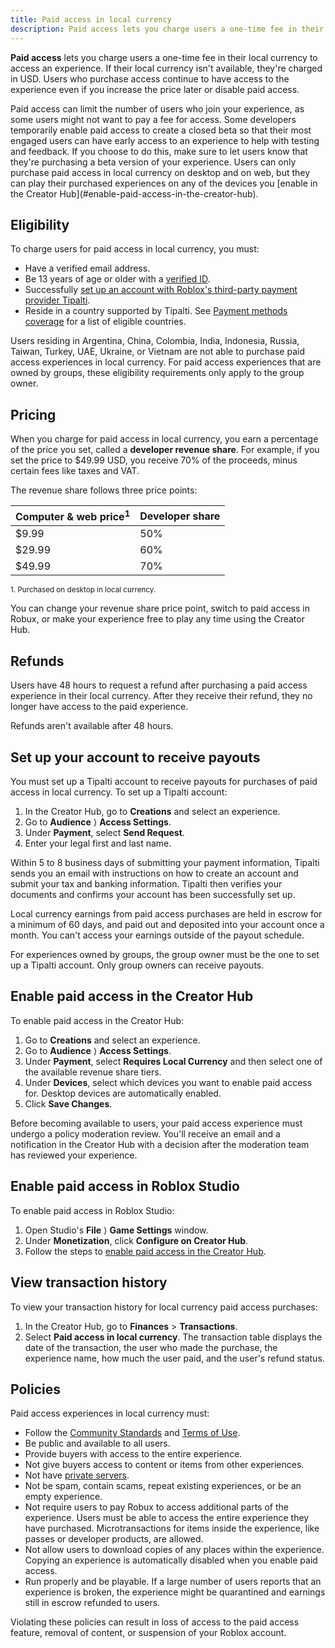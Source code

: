 ```yaml
---
title: Paid access in local currency
description: Paid access lets you charge users a one-time fee in their local currency to access your experience.
---
```


**Paid access** lets you charge users a one-time fee in their local currency to access an experience. If their local currency isn't available, they're charged in USD. Users who purchase access continue to have access to the experience even if you increase the price later or disable paid access.

<Alert severity="info">
Paid access can limit the number of users who join your experience, as some users might not want to pay a fee for access.
</Alert>

<Alert severity="info">
Some developers temporarily enable paid access to create a closed beta so that their most engaged users can have early access to an experience to help with testing and feedback. If you choose to do this, make sure to let users know that they're purchasing a beta version of your experience.
</Alert>

<Alert severity="warning">
Users can only purchase paid access in local currency on desktop and on web, but they can play their purchased experiences on any of the devices you [enable in the Creator Hub](#enable-paid-access-in-the-creator-hub).
</Alert>

## Eligibility

To charge users for paid access in local currency, you must:

- Have a verified email address.
- Be 13 years of age or older with a [verified ID](./../publishing/account-verification.md#verify-through-government-id).
- Successfully [set up an account with Roblox's third-party payment provider Tipalti](#set-up-your-account-to-receive-payouts).
- Reside in a country supported by Tipalti. See [Payment methods coverage](https://support.tipalti.com/Content/Topics/UserGuide/PaymentInformation/PaymentMethodsCoverage/IntroUSD.htm) for a list of eligible countries.

<Alert severity="warning">
Users residing in Argentina, China, Colombia, India, Indonesia, Russia, Taiwan, Turkey, UAE, Ukraine, or Vietnam are not able to purchase paid access experiences in local currency.
</Alert>

<Alert severity="info">
For paid access experiences that are owned by groups, these eligibility requirements only apply to the group owner.
</Alert>

## Pricing

When you charge for paid access in local currency, you earn a percentage of the price you set, called a **developer revenue share**. For example, if you set the price to $49.99 USD, you receive 70% of the proceeds, minus certain fees like taxes and VAT.

The revenue share follows three price points:

<table>
<thead>
  <tr>
    <th>Computer & web price<sup>1</sup></th>
    <th>Developer share</th>
  </tr>
</thead>
<tbody>
  <tr>
    <td>$9.99</td>
    <td>50%</td>
  </tr>
  <tr>
    <td>$29.99</td>
    <td>60%</td>
  </tr>
  <tr>
    <td>$49.99</td>
    <td>70%</td>
  </tr>
</tbody>
</table>
<sup>1. Purchased on desktop in local currency.</sup>
<br/>

You can change your revenue share price point, switch to paid access in Robux, or make your experience free to play any time using the Creator Hub.

## Refunds

Users have 48 hours to request a refund after purchasing a paid access experience in their local currency. After they receive their refund, they no longer have access to the paid experience.

Refunds aren't available after 48 hours.

## Set up your account to receive payouts

You must set up a Tipalti account to receive payouts for purchases of paid access in local currency. To set up a Tipalti account:

1. In the Creator Hub, go to **Creations** and select an experience.
2. Go to **Audience** ⟩ **Access Settings**.
3. Under **Payment**, select **Send Request**.
4. Enter your legal first and last name.

Within 5 to 8 business days of submitting your payment information, Tipalti sends you an email with instructions on how to create an account and submit your tax and banking information. Tipalti then verifies your documents and confirms your account has been successfully set up.

Local currency earnings from paid access purchases are held in escrow for a minimum of 60 days, and paid out and deposited into your account once a month. You can't access your earnings outside of the payout schedule.

<Alert severity="info">
For experiences owned by groups, the group owner must be the one to set up a Tipalti account. Only group owners can receive payouts.
</Alert>

## Enable paid access in the Creator Hub

To enable paid access in the Creator Hub:

1. Go to **Creations** and select an experience.
2. Go to **Audience** ⟩ **Access Settings**.
3. Under **Payment**, select **Requires Local Currency** and then select one of the available revenue share tiers.
4. Under **Devices**, select which devices you want to enable paid access for. Desktop devices are automatically enabled.
5. Click **Save Changes**.

<Alert severity="info">
Before becoming available to users, your paid access experience must undergo a policy moderation review. You'll receive an email and a notification in the Creator Hub with a decision after the moderation team has reviewed your experience.
</Alert>

## Enable paid access in Roblox Studio

To enable paid access in Roblox Studio:

1. Open Studio's **File**&nbsp;⟩ **Game Settings** window.
2. Under **Monetization**, click **Configure on Creator Hub**.
3. Follow the steps to [enable paid access in the Creator Hub](#enable-paid-access-in-the-creator-hub).

## View transaction history

To view your transaction history for local currency paid access purchases:

1. In the Creator Hub, go to **Finances** > **Transactions**.
2. Select **Paid access in local currency**. The transaction table displays the date of the transaction, the user who made the purchase, the experience name, how much the user paid, and the user's refund status.

## Policies

Paid access experiences in local currency must:

- Follow the [Community Standards](https://en.help.roblox.com/hc/en-us/articles/203313410) and [Terms of Use](https://en.help.roblox.com/hc/articles/115004647846).
- Be public and available to all users.
- Provide buyers with access to the entire experience.
- Not give buyers access to content or items from other experiences.
- Not have [private servers](../monetization/private-servers.md).
- Not be spam, contain scams, repeat existing experiences, or be an empty experience.
- Not require users to pay Robux to access additional parts of the experience. Users must be able to access the entire experience they have purchased. Microtransactions for items inside the experience, like passes or developer products, are allowed.
- Not allow users to download copies of any places within the experience. Copying an experience is automatically disabled when you enable paid access.
- Run properly and be playable. If a large number of users reports that an experience is broken, the experience might be quarantined and earnings still in escrow refunded to users.

Violating these policies can result in loss of access to the paid access feature, removal of content, or suspension of your Roblox account.
